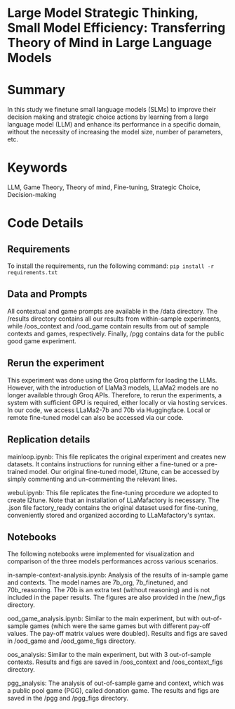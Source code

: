 # Large Model Strategic Thinking, Small Model Efficiency: Transferring Theory of Mind in Large Language Models

# Summary
In this study we finetune small language models (SLMs) to improve their decision making and strategic choice actions by learning from a large language model (LLM) and enhance its performance in a specific domain, without the necessity of increasing the model size, number of parameters, etc.

# Keywords
LLM, Game Theory, Theory of mind, Fine-tuning, Strategic Choice, Decision-making

# Code Details
## Requirements
To install the requirements, run the following command:
```pip install -r requirements.txt```

## Data and Prompts
All contextual and game prompts are available in the /data directory. The /results directory contains all our results from within-sample experiments, while /oos_context and /ood_game contain results from out of sample contexts and games, respectively. Finally, /pgg contains data for the public good game experiment.  

## Rerun the experiment
This experiment was done using the Groq platform for loading the LLMs. However, with the introduction of LlaMa3 models, LLaMa2 models are no longer available through Groq APIs. Therefore, to rerun the experiments, a system with sufficient GPU is required, either locally or via hosting services. In our code, we access LLaMa2-7b and 70b via Huggingface. Local or remote fine-tuned model can also be accessed via our code.  

## Replication details
mainloop.ipynb: This file replicates the original experiment and creates new datasets. It contains instructions for running either a fine-tuned or a pre-trained model. Our original fine-tuned model, l2tune, can be accessed by simply commenting and un-commenting the relevant lines. 

webul.ipynb: This file replicates the fine-tuning procedure we adopted to create l2tune. Note that an installation of LLaMafactory is necessary. The .json file factory_ready contains the original dataset used for fine-tuning, conveniently stored and organized according to LLaMafactory's syntax.

## Notebooks
The following notebooks were implemented for visualization and comparison of the three models performances across various scenarios.

in-sample-context-analysis.ipynb: Analysis of the results of in-sample game and contexts. The model names are 7b_org, 7b_finetuned, and 70b_reasoning. The 70b is an extra test (without reasoning) and is not included in the paper results. The figures are also provided in the /new_figs directory.

ood_game_analysis.ipynb: Similar to the main experiment, but with out-of-sample games (which were the same games but with different pay-off values. The pay-off matrix values were doubled). Results and figs are saved in /ood_game and /ood_game_figs directory.

oos_analysis: Similar to the main experiment, but with 3 out-of-sample contexts. Results and figs are saved in /oos_context and /oos_context_figs directory.

pgg_analysis: The analysis of out-of-sample game and context, which was a public pool game (PGG), called donation game. The results and figs are saved in the /pgg and /pgg_figs directory.

